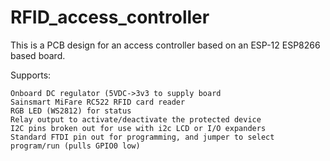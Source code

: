 # RFID_access_controller
This is a PCB design for an access controller based on an ESP-12 ESP8266 based board.

Supports:   

	Onboard DC regulator (5VDC->3v3 to supply board
	Sainsmart MiFare RC522 RFID card reader
	RGB LED (WS2812) for status
	Relay output to activate/deactivate the protected device
	I2C pins broken out for use with i2c LCD or I/O expanders
	Standard FTDI pin out for programming, and jumper to select program/run (pulls GPIO0 low)
